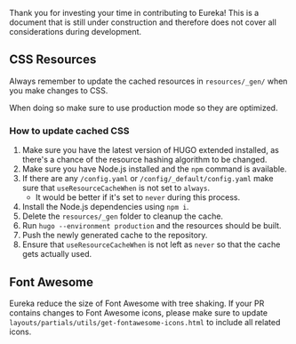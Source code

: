 <!-- Modified from the original by Eureka ESR contributors. -->
Thank you for investing your time in contributing to Eureka! This is a document that is still under construction and therefore does not cover all considerations during development.

## CSS Resources

Always remember to update the cached resources in `resources/_gen/` when you make changes to CSS.

When doing so make sure to use production mode so they are optimized.

### How to update cached CSS

1. Make sure you have the latest version of HUGO extended installed, as there's a chance of the resource hashing algorithm to be changed.
2. Make sure you have Node.js installed and the `npm` command is available.
3. If there are any `/config.yaml` or `/config/_default/config.yaml` make sure that `useResourceCacheWhen` is not set to `always`.
    - It would be better if it's set to `never` during this process.
4. Install the Node.js dependencies using `npm i`.
5. Delete the `resources/_gen` folder to cleanup the cache.
6. Run `hugo --environment production` and the resources should be built.
7. Push the newly generated cache to the repository.
8. Ensure that `useResourceCacheWhen` is not left as `never` so that the cache gets actually used.

## Font Awesome

Eureka reduce the size of Font Awesome with tree shaking. If your PR contains changes to Font Awesome icons, please make sure to update `layouts/partials/utils/get-fontawesome-icons.html` to include all related icons.